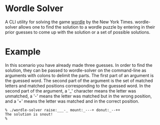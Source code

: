 # Wordle Solver

A CLI utility for solving the game
[wordle](https://www.nytimes.com/games/wordle/index.html) by the New York
Times. wordle-solver allows one to find the solution to a wordle puzzle by
entering in their prior guesses to come up with the solution or a set of
possible solutions.

# Example
In this scenario you have already made three guesses. In order to find the
solution, they can be passed to wordle-solver on the command-line as arguments
with colons to delimit the parts. The first part of an argument is the guessed word.
The second part of the argument is the set of matched letters and matched positions
corresponding to the guessed word. In the second part of the argument, a '_' character
means the letter was unmatched, a '-' means the letter was matched but in the wrong
position, and a '+' means the letter was matched and in the correct position.
```
% ./wordle-solver raise:___-_ mount:_---+ donut:_--++
The solution is snout!
%
```
